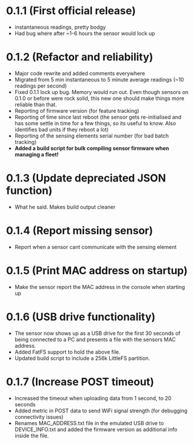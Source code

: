 # 0.1.1 (First official release)
- instantaneous readings, pretty bodgy
- Had bug where after ~1-6 hours the sensor would lock up

# 0.1.2 (Refactor and reliability)
- Major code rewrite and added comments everywhere
- Migrated from 5 min instantaneous to 5 minute average readings (~10 readings per second)
- Fixed 0.1.1 lock up bug. Memory would run out. Even though sensors on 0.1.0 or before were rock solid, this new one should make things more reliable than that.
- Reporting of firmware version (for feature tracking)
- Reporting of time since last reboot (the sensor gets re-initialised and has some settle in time for a few things, so its useful to know. Also identifies bad units if they reboot a lot)
- Reporting of the sensing elements serial number (for bad batch tracking)
- **Added a build script for bulk compiling sensor firmware when managing a fleet!**

# 0.1.3 (Update depreciated JSON function)
- What he said. Makes build output cleaner

# 0.1.4 (Report missing sensor)
- Report when a sensor cant communicate with the sensing element

# 0.1.5 (Print MAC address on startup)
- Make the sensor report the MAC address in the console when starting up

# 0.1.6 (USB drive functionality)
- The sensor now shows up as a USB drive for the first 30 seconds of being connected to a PC and presents a file with the sensors MAC address.
- Added FatFS support to hold the above file.
- Updated build script to include a 256k LittleFS partition.

# 0.1.7 (Increase POST timeout)
- Increased the timeout when uploading data from 1 second, to 20 seconds
- Added metric in POST data to send WiFi signal strength (for debugging connectivity issues)
- Renames MAC_ADDRESS.txt file in the emulated USB drive to DEVICE_INFO.txt and added the firmware version as additional info inside the file.